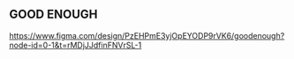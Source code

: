 ## GOOD ENOUGH

https://www.figma.com/design/PzEHPmE3yjOpEYODP9rVK6/goodenough?node-id=0-1&t=rMDjJJdfinFNVrSL-1
